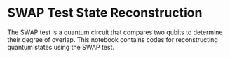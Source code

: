 # SWAP Test State Reconstruction
The SWAP test is a quantum circuit that compares two qubits to determine their degree of overlap. This notebook contains codes for reconstructing quantum states using the SWAP test.
